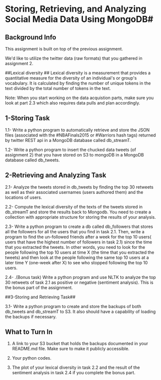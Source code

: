 # Storing, Retrieving, and Analyzing Social Media Data Using MongoDB#




##  Background Info ##
This assignment is built on top of the previous assignment.

We'd like to utilize the twitter data (raw formats) that you gathered in assignment 2. 

##Lexical diversity  ##
Lexical diversity is a measurement that provides a quantitative measure for the diversity of an individual's or group's vocabulary.  It is calculated by  finding the number of unique tokens in the text divided by the total number of tokens in the text. 

Note: When you start working on the data acquistion parts, make sure you look at part 2.3 which also requires data pulls and plan accordingly.

## 1-Storing Task ##


  1.1- Write a python program to automatically retrieve and store the JSON files (associated with the #NBAFinals2015 or #Warriors hash tags) 
     returned by twitter REST api in a MongoDB database called db_streamT. 
     
  1.2- Write a python program to insert the chucked data tweets (of assignment 2) that you have stored on S3 to mongoDB 
     in a MongoDB database called db_tweets.

## 2-Retrieving and Analyzing Task ##
  2.1- Analyze the tweets stored in db_tweets by finding the top 30 retweets as well as their associated usernames (users authored them) and the locations 
   of users.
   
  2.2- Compute the lexical diversity of the texts of the tweets stored in db_streamT and store the results back to Mongodb. You need to create a collection 
    with appropriate structure for storing the results of your analysis.
    
  2.3- Write a python program to create a db called db_followers that stores all the followers for all the users that
     you find in task 2.1. Then, write a program to find the un-followed friends after a week for the top 10 users( users that have the highest number of followers in  task 2.1)
     since the time that you extracted the tweets. In other words, you need to look for the people following the top 10 users at time X (the time that you extracted the tweets) and then look at the people following the same top 10 users at a later time Y (one-week after X) to see who stopped following the top 10 users.
     
  2.4- .(Bonus task) Write a python program and use NLTK to analyze the top 30 retweets of task 2.1 as positive or negative (sentiment analysis). This is the bonus part of the assignment.

##3-Storing and Retrieving Task##

  3.1- Write a python program to create and store the backups of both db_tweets and db_streamT to S3. It also should have a capability of
     loading the backups if necessary.
     

## What to Turn In ##
 
1. A link to your S3 bucket that holds the backups documented in your README.md file.  Make sure to make it publicly accessible.

2. Your python codes.

3. The plot of your lexical diversity in task 2.2 and the result of the sentiment analysis in task 2.4 if you complete the bonus part.
